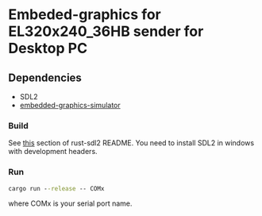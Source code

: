 # Embeded-graphics for EL320x240_36HB sender for Desktop PC

## Dependencies
* SDL2
* [embedded-graphics-simulator](https://github.com/embedded-graphics/simulator)

### Build
See [this](https://github.com/Rust-SDL2/rust-sdl2#windows-msvc-with-vcpkg) section of rust-sdl2 README.
You need to install SDL2 in windows with development headers.

### Run
```cmd
cargo run --release -- COMx
```

where COMx is your serial port name.